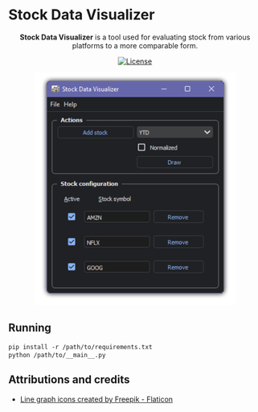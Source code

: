 # Stock Data Visualizer

<div align="center">

<div>

<b>Stock Data Visualizer</b> is a tool used for evaluating stock from various platforms to a more comparable form.

</div>

[![License](https://img.shields.io/badge/License-MIT-blue)](#license "Go to license section")

<img src="assets/preview.png" width="400">

</div>

## Running

```
pip install -r /path/to/requirements.txt
python /path/to/__main__.py
```

## Attributions and credits

- <a href="https://www.flaticon.com/free-icons/line-graph" title="line graph icons">Line graph icons created by Freepik - Flaticon</a>